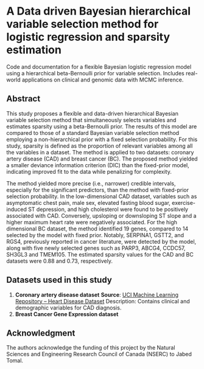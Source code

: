# A Data driven Bayesian hierarchical variable selection method for logistic regression and sparsity estimation
Code and documentation for a flexible Bayesian logistic regression model using a hierarchical beta-Bernoulli prior for variable selection. Includes real-world applications on clinical and genomic data with MCMC inference.
## Abstract 
This study proposes a flexible and data-driven hierarchical Bayesian variable selection method that simultaneously selects variables and estimates sparsity using a beta-Bernoulli prior. The results of this model are compared to those of a standard Bayesian variable selection method employing a non-hierarchical prior with a fixed selection probability. For this study, sparsity is defined as the proportion of relevant variables among all the variables in a dataset. The method is applied to two datasets: coronary artery disease (CAD) and breast cancer (BC). The proposed method yielded a smaller deviance information criterion (DIC) than the fixed-prior model, indicating improved fit to the data while penalizing for complexity.


The method yielded more precise (i.e., narrower) credible intervals, especially for the significant predictors, than the method with fixed-prior selection probability. In the low-dimensional CAD dataset, variables such as asymptomatic chest pain, male sex, elevated fasting blood sugar, exercise-induced ST depression, and high cholesterol were found to be positively associated with CAD. Conversely, upsloping or downsloping ST slope and a higher maximum heart rate were negatively associated. For the high dimensional BC dataset, the method identified 19 genes, compared to 14 selected by the model with fixed prior. Notably, SERPINA1, GSTT2, and RGS4, previously reported in cancer literature, were detected by the model, along with five newly selected genes such as PARP3, ABCG4, CCDC57, SH3GL3 and TMEM105. The estimated sparsity values for the CAD and BC datasets were 0.88 and 0.73, respectively.

## Datasets used in this study

1. **Coronary artery disease dataset**
   **Source**: [UCI Machine Learning Repository – Heart Disease Dataset](https://ieee-dataport.org/open-access/heart-disease-dataset-comprehensive)
   Description: Contains clinical and demographic variables for CAD diagnosis.
2.  **Breast Cancer Gene Expression dataset**  
## Acknowledgment

The authors acknowledge the funding of this project by the Natural Sciences and Engineering Research Council of Canada (NSERC) to Jabed Tomal.
